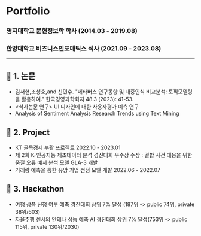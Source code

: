 # Portfolio

### 명지대학교 문헌정보학 학사 (2014.03 - 2019.08)
### 한양대학교 비즈니스인포매틱스 석사 (2021.09 - 2023.08)
----


## :round_pushpin: 1. 논문
- 김서현,조성호,and 신민수. "메타버스 연구동향 및 대중인식 비교분석: 토픽모델링을 활용하여." 한국경영과학회지 48.3 (2023): 41-53.
- <석사논문 연구> UI 디자인에 대한 사용자평가 예측 연구
- <preprint> Analysis of Sentiment Analysis Research Trends using Text Mining


## :round_pushpin: 2. Project
- KT 골목경제 부활 프로젝트 2022.10 - 2023.01
- 제 2회 K-인공지능 제조데이터 분석 경진대회 우수상 수상 : 결합 사전 대응을 위한 품질 오류 예지 분석 모델 GLA-3 개발
- 거래량 예측을 통한 유망 기업 선정 모델 개발 2022.06 - 2022.07


## :round_pushpin: 3. Hackathon
- 여행 상품 신청 여부 예측 경진대회 상위 7% 달성 (187위 -> public 74위, private 38위/603)
- 자율주행 센서의 안테나 성능 예측 AI 경진대회 상위 7% 달성(753위 -> public 115위, private 130위/2030)

